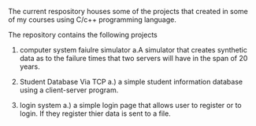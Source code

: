 The current respository houses some of the projects that created in some of my courses using C/c++ programming language.

The repository contains the following projects 

1. computer system faiulre simulator
  a.A simulator that creates synthetic data as to the failure times that two servers will have in the span of 20 years. 
  
2. Student Database Via TCP 
  a.)  a  simple student information database using a client-server program.
  
 3. login system 
 a.) a simple login page that allows user to register or to  login. If they register thier data is sent to a file. 

